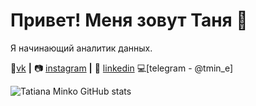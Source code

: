 # Привет! Меня зовут Таня 👋  
Я начинающий аналитик данных.  

👤[vk][vk] **|** 
📷 [instagram][instagram] **|** 
👔 [linkedin][linkedin]
💻[telegram - @tmin_e]

[instagram]: https://www.instagram.com/tmin_e/
[linkedin]: https://www.linkedin.com/in/tmin-e/
[vk]: https://vk.com/tmin_e

![Tatiana  Minko GitHub stats](https://github-readme-stats.vercel.app/api?username=tmin-e&show_icons=true&theme=dracula)
